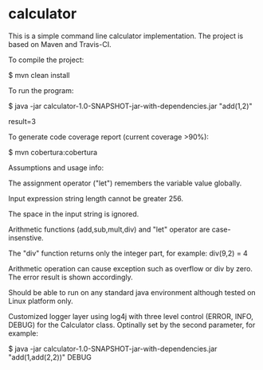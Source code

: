 # calculator

This is a simple command line calculator implementation. The project is based on Maven and Travis-CI.

To compile the project:

$ mvn clean install

To run the program:

$ java -jar calculator-1.0-SNAPSHOT-jar-with-dependencies.jar "add(1,2)"

result=3

To generate code coverage report (current coverage >90%):

$ mvn cobertura:cobertura


Assumptions and usage info:

The assignment operator ("let") remembers the variable value globally.

Input expression string length cannot be greater 256.

The space in the input string is ignored.

Arithmetic functions (add,sub,mult,div) and "let" operator are case-insenstive.

The "div" function returns only the integer part, for example: div(9,2) = 4

Arithmetic operation can cause exception such as overflow or div by zero. The error result is shown accordingly.

Should be able to run on any standard java environment although tested on Linux platform only.

Customized logger layer using log4j with three level control (ERROR, INFO, DEBUG) for the Calculator class. Optinally set by the second parameter, for example: 

$ java -jar calculator-1.0-SNAPSHOT-jar-with-dependencies.jar "add(1,add(2,2))" DEBUG


